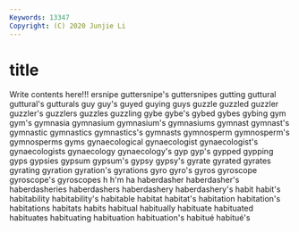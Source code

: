 ```yaml
---
Keywords: 13347
Copyright: (C) 2020 Junjie Li
---
```


# title

Write contents here!!!
ersnipe 
guttersnipe's
guttersnipes 
gutting 
guttural 
guttural's 
gutturals 
guy 
guy's 
guyed 
guying 
guys
guzzle 
guzzled 
guzzler 
guzzler's 
guzzlers 
guzzles 
guzzling 
gybe 
gybe's 
gybed
gybes 
gybing 
gym 
gym's 
gymnasia 
gymnasium 
gymnasium's 
gymnasiums 
gymnast 
gymnast's
gymnastic 
gymnastics 
gymnastics's 
gymnasts 
gymnosperm 
gymnosperm's 
gymnosperms 
gyms 
gynaecological 
gynaecologist
gynaecologist's 
gynaecologists 
gynaecology 
gynaecology's 
gyp 
gyp's 
gypped 
gypping 
gyps 
gypsies
gypsum 
gypsum's 
gypsy 
gypsy's 
gyrate 
gyrated 
gyrates 
gyrating 
gyration 
gyration's
gyrations 
gyro 
gyro's 
gyros 
gyroscope 
gyroscope's 
gyroscopes 
h 
h'm 
ha
haberdasher 
haberdasher's 
haberdasheries 
haberdashers 
haberdashery 
haberdashery's 
habit 
habit's 
habitability 
habitability's
habitable 
habitat 
habitat's 
habitation 
habitation's 
habitations 
habitats 
habits 
habitual 
habitually
habituate 
habituated 
habituates 
habituating 
habituation 
habituation's 
habitué 
habitué's 
